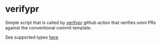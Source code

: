 # verifypr

Simple script that is called by [verifypr](../../.github/workflows/ci-verifypr.yaml) github action
that verifies omni PRs against the conventional commit template.

See supported types [here](https://github.com/conventional-changelog/commitlint/tree/master/%40commitlint/config-conventional#type-enum)
